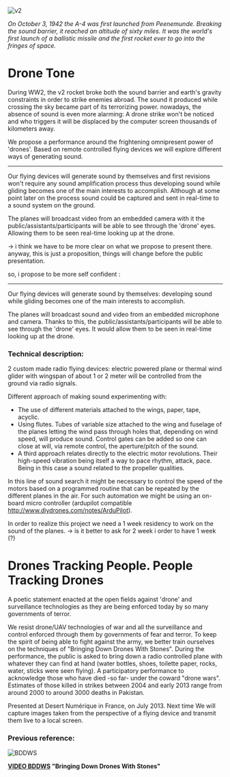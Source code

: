 ![v2](https://raw.github.com/alejoduque/dronetones/master/imgs/2bit_V2.png)

_On October 3, 1942 the A-4 was first launched from Peenemunde. Breaking the sound barrier, it reached an altitude of sixty miles. It was the world's first launch of a ballistic missile and the first rocket ever to go into the fringes of space._

# Drone Tone

During WW2, the v2 rocket broke both the sound barrier and earth's gravity constraints in order to strike enemies abroad. The sound it produced while crossing the sky became part of its terrorizing power.
nowadays, the absence of sound is even more alarming: A drone strike won't be noticed and who triggers it will be displaced by the computer screen thousands of kilometers away. 

We propose a performance around the frightening omnipresent power of 'drones'.
Based on remote controlled flying devices we will explore different ways of generating sound. 


--------------

Our flying devices will generate sound by themselves and first revisions won't require any sound amplification process thus developing sound while gliding becomes one of the main interests to accomplish.
Although at some point later on the process sound could be captured and sent in real-time to a sound system on the ground.

The planes will broadcast video from an embedded camera with it the public/assistants/participants will be able to see through the 'drone' eyes. Allowing them to be seen real-time looking up at the drone.

-> i think we have to be more clear on what we propose to present there. anyway, this is just a proposition, things will change before the public presentation.

so, i propose to be more self confident :

-----------------

Our flying devices will generate sound by themselves: developing sound while gliding becomes one of the main interests to accomplish.

The planes will broadcast sound and video from an embedded microphone and camera. Thanks to this, the public/assistants/participants will be able to see through the 'drone' eyes. It would allow them to be seen in real-time looking up at the drone.




### Technical description:

2 custom made radio flying devices: electric powered plane or thermal wind glider with wingspan of about 1 or 2 meter will be controlled from the ground via radio signals.

Different approach of making sound experimenting with:
- The use of different materials attached to the wings, paper, tape, acyclic.
- Using flutes. Tubes of variable size attached to the wing and fuselage of the planes letting the wind pass through holes that, depending on wind speed, will produce sound. Control gates can be added so one can close at will, via remote control, the aperture/pitch of the sound.
- A third approach relates directly to the electric motor revolutions. Their high-speed vibration being itself a way to pace rhythm, attack, pace. Being in this case a sound related to the propeller qualities.

In this line of sound search it might be necessary to control the speed of the motors based on a programmed routine that can be repeated by the different planes in the air. For such automation we might be using an on-board micro controller (ardupilot compatible http://www.diydrones.com/notes/ArduPilot).

In order to realize this project we need a 1 week residency to work on the sound of the planes.
-> is it better to ask for 2 week i order to have 1 week (?)

# Drones Tracking People. People Tracking Drones

A poetic statement enacted at the open fields against 'drone' and surveillance technologies as they are being enforced today by so many governments of terror.

We resist drone/UAV technologies of war and all the surveillance and control enforced through them by governments of fear and terror. To keep the spirit of being able to fight against the army, we better train ourselves on the techniques of "Bringing Down Drones With Stones". During the performance, the public is asked to bring down a radio controlled plane with whatever they can find at hand (water bottles, shoes, toilette paper, rocks, water, sticks were seen flying). A participatory performance to acknowledge those who have died -so far- under the coward "drone wars". 
Estimates of those killed in strikes between 2004 and early 2013 range from around 2000 to around 3000 deaths in Pakistan.

Presented at Desert Numérique in France, on July 2013. Next time We will capture images taken from the perspective of a flying device and transmit them live to a local screen.

### Previous reference:
![BDDWS](http://coop.re/?BDDWS.head.138652948219)

**[VIDEO BDDWS](http://youtu.be/4HavZE4WuaM) "Bringing Down Drones With Stones"**
